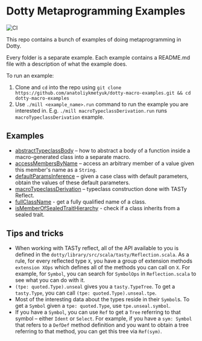 # Dotty Metaprogramming Examples
![CI](https://github.com/anatoliykmetyuk/dotty-macro-examples/workflows/CI/badge.svg)

This repo contains a bunch of examples of doing metaprogramming in Dotty.

Every folder is a separate example. Each example contains a README.md file with a description of what the example does.

To run an example:

1. Clone and `cd` into the repo using `git clone https://github.com/anatoliykmetyuk/dotty-macro-examples.git && cd dotty-macro-examples`
2. Use `./mill <example_name>.run` command to run the example you are interested in. E.g. `./mill macroTypeclassDerivation.run` runs `macroTypeclassDerivation` example.

## Examples
- [abstractTypeclassBody](https://github.com/anatoliykmetyuk/dotty-macro-examples/tree/master/abstractTypeclassBody) – how to abstract a body of a function inside a macro-generated class into a separate macro.
- [accessMembersByName](https://github.com/anatoliykmetyuk/dotty-macro-examples/tree/master/accessMembersByName) – access an arbitrary member of a value given this member's name as a `String`.
- [defaultParamsInference](https://github.com/anatoliykmetyuk/dotty-macro-examples/tree/master/defaultParamsInference) – given a case class with default parameters, obtain the values of these default parameters.
- [macroTypeclassDerivation](https://github.com/anatoliykmetyuk/dotty-macro-examples/tree/master/macroTypeclassDerivation) – typeclass construction done with TASTy Reflect.
- [fullClassName](https://github.com/anatoliykmetyuk/dotty-macro-examples/tree/master/fullClassName) - get a fully qualified name of a class.
- [isMemberOfSealedTraitHierarchy](https://github.com/anatoliykmetyuk/dotty-macro-examples/tree/master/isMemberOfSealedTraitHierarchy) - check if a class inherits from a sealed trait.

## Tips and tricks
- When working with TASTy reflect, all of the API available to you is defined in the `dotty/library/src/scala/tasty/Reflection.scala`. As a rule, for every reflected type `X`, you have a group of extension methods `extension XOps` which defines all of the methods you can call on `X`. For example, for `Symbol`, you can search for `SymbolOps` in `Reflection.scala` to see what you can do with it.
- `(tpe: quoted.Type).unseal` gives you a `tasty.TypeTree`. To get a `tasty.Type`, you can call `(tpe: quoted.Type).unseal.tpe`.
- Most of the interesting data about the types reside in their `Symbol`s. To get a `Symbol` given a `tpe: quoted.Type`, use `tpe.unseal.symbol`.
- If you have a `Symbol`, you can use `Ref` to get a `Tree` referring to that symbol – either `Ident` or `Select`. For example, if you have a `sym: Symbol` that refers to a `DefDef` method definition and you want to obtain a tree referring to that method, you can get this tree via `Ref(sym)`.
